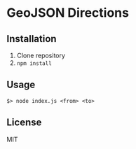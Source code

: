 # GeoJSON Directions

## Installation

1. Clone repository
2. `npm install`

## Usage
```
$> node index.js <from> <to>
```

## License
MIT
